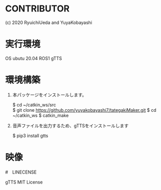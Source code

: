 # CONTRIBUTOR
(c) 2020 RyuichiUeda and YuyaKobayashi

# 実行環境
  OS ubutu 20.04
  ROS1
  gTTS 
  
# 環境構築
  
1. 本パッケージをインストールします。  
  

   $ cd ~/catkin_ws/src  
   $ git clone  https://github.com/yuyakobayashi7/tategakiMaker.git
   $ cd ~/catkin_ws
   $ catkin_make
  
2. 音声ファイルを出力するため、gTTSをインストールします

   $ pip3 install gtts


# 映像


   
#　LINECENSE

gTTS 
MIT License




       
 
